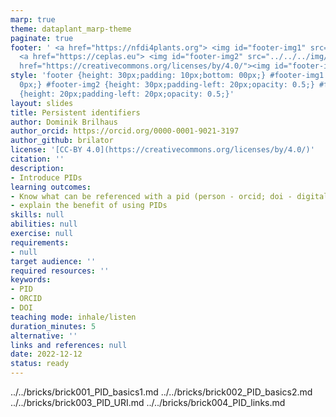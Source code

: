 ```yaml
---
marp: true
theme: dataplant_marp-theme
paginate: true
footer: ' <a href="https://nfdi4plants.org"> <img id="footer-img1" src="../../../img/_logos/DataPLANT/DataPLANT_logo_square_bg_transparent.svg"></a>
  <a href="https://ceplas.eu"> <img id="footer-img2" src="../../../img/_logos/CEPLAS/CEPLAS_Icon.jpeg"></a><a
  href="https://creativecommons.org/licenses/by/4.0/"><img id="footer-img3" src="../../../img/_logos/CreativeCommons/by.svg"></a> '
style: 'footer {height: 30px;padding: 10px;bottom: 00px;} #footer-img1 {height: 30px;padding-left:
  0px;} #footer-img2 {height: 30px;padding-left: 20px;opacity: 0.5;} #footer-img3
  {height: 20px;padding-left: 20px;opacity: 0.5;}'
layout: slides
title: Persistent identifiers
author: Dominik Brilhaus
author_orcid: https://orcid.org/0000-0001-9021-3197
author_github: brilator
license: '[CC-BY 4.0](https://creativecommons.org/licenses/by/4.0/)'
citation: ''
description:
- Introduce PIDs
learning outcomes:
- Know what can be referenced with a pid (person - orcid; doi - digital objects)
- explain the benefit of using PIDs
skills: null
abilities: null
exercise: null
requirements:
- null
target audience: ''
required resources: ''
keywords:
- PID
- ORCID
- DOI
teaching mode: inhale/listen
duration_minutes: 5
alternative: ''
links and references: null
date: 2022-12-12
status: ready
---
```


../../bricks/brick001_PID_basics1.md
../../bricks/brick002_PID_basics2.md
../../bricks/brick003_PID_URI.md
../../bricks/brick004_PID_links.md
